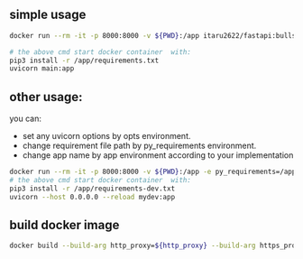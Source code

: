 ## simple usage
```bash
docker run --rm -it -p 8000:8000 -v ${PWD}:/app itaru2622/fastapi:bullseye

# the above cmd start docker container  with:
pip3 install -r /app/requirements.txt
uvicorn main:app 
```

## other usage:
you can:
- set any uvicorn options by opts environment.
- change requirement file path by py_requirements environment.
- change app name by app environment according to your implementation
```bash
docker run --rm -it -p 8000:8000 -v ${PWD}:/app -e py_requirements=/app/requirements-dev.txt  -e app=mydev:app -e opts='--host 0.0.0.0 --reload' itaru2622/fastapi:bullseye
# the above cmd start docker container  with:
pip3 install -r /app/requirements-dev.txt
uvicorn --host 0.0.0.0 --reload mydev:app
```

## build docker image
```bash
docker build --build-arg http_proxy=${http_proxy} --build-arg https_proxy=${https_proxy} -t itaru2622/fastapi:bullseye .
```
